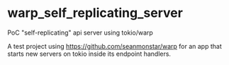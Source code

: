 # warp_self_replicating_server
PoC "self-replicating" api server using tokio/warp

A test project using https://github.com/seanmonstar/warp for an app that starts new servers on tokio inside its endpoint handlers.
